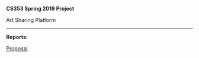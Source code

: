 <b>CS353 Spring 2019 Project</b>

Art Sharing Platform

*****************************

<b>Reports:</b>

<a href="https://drive.google.com/open?id=1dFiln9QmQQ0jyhNRmOA4KMswBdisnimB">Proposal</a>
